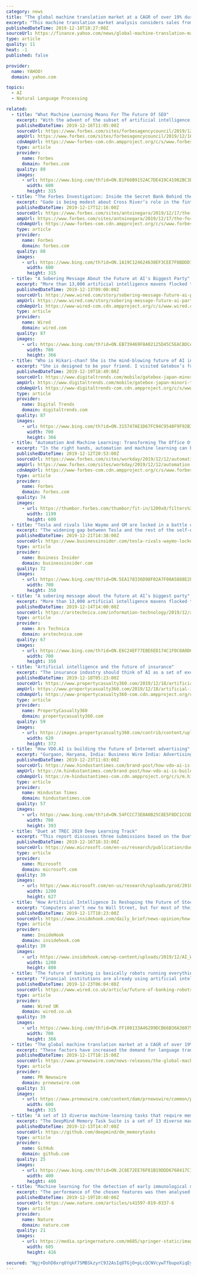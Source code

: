 ```yaml
---
category: news
title: "The global machine translation market at a CAGR of over 19% during the forecast period"
excerpt: "This machine translation market analysis considers sales from the defense, IT, automotive, and healthcare. Our study also finds the sales of machine translation in APAC, Europe, MEA, North America, and South America. In 2018, the defense segment had a significant market share, and this trend is expected to continue over the forecast period."
publishedDateTime: 2019-12-18T18:27:00Z
sourceUrl: https://finance.yahoo.com/news/global-machine-translation-market-cagr-191500691.html
type: article
quality: 11
heat: -1
published: false

provider:
  name: YAHOO!
  domain: yahoo.com

topics:
  - AI
  - Natural Language Processing

related:
  - title: "What Machine Learning Means For The Future Of SEO"
    excerpt: "With the advent of the subset of artificial intelligence called machine learning (ML), the next big sea change for digital marketing is already on the horizon. Depending on who you ask, ML will either bring about a revolutionary simplification of SEO or usher in the next generation of complex, multi-tiered strategies. Where does the truth lie?"
    publishedDateTime: 2019-12-16T11:05:00Z
    sourceUrl: https://www.forbes.com/sites/forbesagencycouncil/2019/12/16/what-machine-learning-means-for-the-future-of-seo/
    ampUrl: https://www.forbes.com/sites/forbesagencycouncil/2019/12/16/what-machine-learning-means-for-the-future-of-seo/amp/
    cdnAmpUrl: https://www-forbes-com.cdn.ampproject.org/c/s/www.forbes.com/sites/forbesagencycouncil/2019/12/16/what-machine-learning-means-for-the-future-of-seo/amp/
    type: article
    provider:
      name: Forbes
      domain: forbes.com
    quality: 89
    images:
      - url: https://www.bing.com/th?id=ON.B1F66B9152AC7DE419C41982BC3B9C58
        width: 600
        height: 315
  - title: "The Forbes Investigation: Inside the Secret Bank Behind the Fintech Boom"
    excerpt: "Gade is being modest about Cross River’s role in the fintech revolution. State-chartered banks like his have the regulatory ... Once you get beyond the slick iPhone apps and inflated tales of big-data mining and AI-generated lending decisions, you realize that many fintechs are nothing more than aggressive lending outfits for little-known ..."
    publishedDateTime: 2019-12-17T12:16:00Z
    sourceUrl: https://www.forbes.com/sites/antoinegara/2019/12/17/the-forbes-investigation-inside-the-secret-bank-behind-the-fintech-boom/
    ampUrl: https://www.forbes.com/sites/antoinegara/2019/12/17/the-forbes-investigation-inside-the-secret-bank-behind-the-fintech-boom/amp/
    cdnAmpUrl: https://www-forbes-com.cdn.ampproject.org/c/s/www.forbes.com/sites/antoinegara/2019/12/17/the-forbes-investigation-inside-the-secret-bank-behind-the-fintech-boom/amp/
    type: article
    provider:
      name: Forbes
      domain: forbes.com
    quality: 88
    images:
      - url: https://www.bing.com/th?id=ON.1A19C124624630EF3CEE7F8BDDD7E352
        width: 600
        height: 315
  - title: "A Sobering Message About the Future at AI's Biggest Party"
    excerpt: "More than 13,000 artificial intelligence mavens flocked to Vancouver this week for the world’s leading academic AI conference, NeurIPS. The venue included a maze of colorful corporate booths aiming to lure recruits for projects like software that plays doctor. Google handed out free luggage scales and socks depicting the colorful bikes ..."
    publishedDateTime: 2019-12-13T09:00:00Z
    sourceUrl: https://www.wired.com/story/sobering-message-future-ai-party/
    ampUrl: https://www.wired.com/story/sobering-message-future-ai-party/amp
    cdnAmpUrl: https://www-wired-com.cdn.ampproject.org/c/s/www.wired.com/story/sobering-message-future-ai-party/amp
    type: article
    provider:
      name: Wired
      domain: wired.com
    quality: 87
    images:
      - url: https://www.bing.com/th?id=ON.EB739469F8A02125D45C5EAC8DCAF0DB
        width: 700
        height: 366
  - title: "Who is Hikari-chan? She is the mind-blowing future of AI in your home"
    excerpt: "She is designed to be your friend. I visited Gatebox’s futuristic offices in Tokyo’s tech paradise Akihabara, where I spoke to the company’s CEO Minori Takechi about the product that’s breaking new ground in artificial intelligence (AI) in the home. Azuma Hikari is the name of the character who lives inside the Gatebox enclosure."
    publishedDateTime: 2019-12-19T18:49:00Z
    sourceUrl: https://www.digitaltrends.com/mobile/gatebox-japan-minori-takechi-interview/
    ampUrl: https://www.digitaltrends.com/mobile/gatebox-japan-minori-takechi-interview/?amp
    cdnAmpUrl: https://www-digitaltrends-com.cdn.ampproject.org/c/s/www.digitaltrends.com/mobile/gatebox-japan-minori-takechi-interview/?amp
    type: article
    provider:
      name: Digital Trends
      domain: digitaltrends.com
    quality: 87
    images:
      - url: https://www.bing.com/th?id=ON.315747AE1D67FC94C9548F9F92B34C02
        width: 700
        height: 366
  - title: "Automation And Machine Learning: Transforming The Office Of The CFO"
    excerpt: "In the right hands, automation and machine learning can be a fantastic combination for CFOs ... Accenture’s global talent and organization lead for financial services, Andrew Woolf, says the challenge for businesses is to “pivot their workforce to ..."
    publishedDateTime: 2019-12-12T20:53:00Z
    sourceUrl: https://www.forbes.com/sites/workday/2019/12/12/automation-and-machine-learning-transforming-the-office-of-the-cfo/
    ampUrl: https://www.forbes.com/sites/workday/2019/12/12/automation-and-machine-learning-transforming-the-office-of-the-cfo/amp/
    cdnAmpUrl: https://www-forbes-com.cdn.ampproject.org/c/s/www.forbes.com/sites/workday/2019/12/12/automation-and-machine-learning-transforming-the-office-of-the-cfo/amp/
    type: article
    provider:
      name: Forbes
      domain: forbes.com
    quality: 74
    images:
      - url: https://thumbor.forbes.com/thumbor/fit-in/1200x0/filters%3Aformat%28jpg%29/https%3A%2F%2Fspecials-images.forbesimg.com%2Fimageserve%2F5df289ffe961e1000738f1ce%2F0x0.jpg
        width: 1199
        height: 600
  - title: "Tesla and rivals like Waymo and GM are locked in a battle over the future of self-driving cars"
    excerpt: "The widening gap between Tesla and the rest of the self-driving-vehicle industry has created two distinct visions for the future of the technology."
    publishedDateTime: 2019-12-21T14:38:00Z
    sourceUrl: https://www.businessinsider.com/tesla-rivals-waymo-locked-in-battle-over-self-driving-cars-2019-12
    type: article
    provider:
      name: Business Insider
      domain: businessinsider.com
    quality: 72
    images:
      - url: https://www.bing.com/th?id=ON.5EA178336D98F02A7F00A5888E2F18ED
        width: 700
        height: 350
  - title: "A sobering message about the future at AI’s biggest party"
    excerpt: "More than 13,000 artificial intelligence mavens flocked to Vancouver this week for the world’s leading academic AI conference, NeurIPS. The venue included a maze of colorful corporate booths aiming to lure recruits for projects like software that plays doctor. Google handed out free luggage scales and socks depicting the colorful bikes ..."
    publishedDateTime: 2019-12-14T14:00:00Z
    sourceUrl: https://arstechnica.com/information-technology/2019/12/a-sobering-message-about-the-future-at-ais-biggest-party/?comments=1
    type: article
    provider:
      name: Ars Technica
      domain: arstechnica.com
    quality: 67
    images:
      - url: https://www.bing.com/th?id=ON.E6C24EF77EBE6ED174C1F0C8A0D6F082
        width: 700
        height: 350
  - title: "Artificial intelligence and the future of insurance"
    excerpt: "The insurance industry should think of AI as a set of exciting tools to learn about, use and improve business processes. (Photo: Shutterstock) Artificial intelligence (AI) is changing the world. From game shows — where IBM Watson wins at Jeopardy — to medical advances and business decisions, the implications are staggering. Due to the ..."
    publishedDateTime: 2019-12-18T05:23:00Z
    sourceUrl: https://www.propertycasualty360.com/2019/12/18/artificial-intelligence-and-the-future-of-insurance/
    ampUrl: https://www.propertycasualty360.com/2019/12/18/artificial-intelligence-and-the-future-of-insurance/?amp=1
    cdnAmpUrl: https://www-propertycasualty360-com.cdn.ampproject.org/c/s/www.propertycasualty360.com/2019/12/18/artificial-intelligence-and-the-future-of-insurance/?amp=1
    type: article
    provider:
      name: PropertyCasualty360
      domain: propertycasualty360.com
    quality: 59
    images:
      - url: https://images.propertycasualty360.com/contrib/content/uploads/sites/414/2019/12/AI-Shutterstock.jpg
        width: 620
        height: 372
  - title: "How VDO.AI is building the future of Internet advertising"
    excerpt: "Gurgaon, Haryana, India: Business Wire India: Advertising technologies are undergoing a transformation. VDO.AI is the technology innovator in digital video. The company which derives its name, VDO.AI from its raison d’etre- the integration of video content with advanced targeting capabilities, has already reached over 300 million people ..."
    publishedDateTime: 2019-12-23T11:03:00Z
    sourceUrl: https://www.hindustantimes.com/brand-post/how-vdo-ai-is-building-the-future-of-internet-advertising/story-O4i8eSsZpY7v0LBni6YT2J.html
    ampUrl: https://m.hindustantimes.com/brand-post/how-vdo-ai-is-building-the-future-of-internet-advertising/story-O4i8eSsZpY7v0LBni6YT2J_amp.html
    cdnAmpUrl: https://m-hindustantimes-com.cdn.ampproject.org/c/s/m.hindustantimes.com/brand-post/how-vdo-ai-is-building-the-future-of-internet-advertising/story-O4i8eSsZpY7v0LBni6YT2J_amp.html
    type: article
    provider:
      name: Hindustan Times
      domain: hindustantimes.com
    quality: 57
    images:
      - url: https://www.bing.com/th?id=ON.54FCCC73E0A0B25C8E5F8DC1CC6DCFB7
        width: 700
        height: 393
  - title: "Duet at TREC 2019 Deep Learning Track"
    excerpt: "This report discusses three submissions based on the Duet architecture to the Deep Learning track at TREC 2019. For the document retrieval task, we adapt the Duet model to ingest a “multiple field” view of documents—we refer to the new architecture as Duet with Multiple Fields (DuetMF). A second submission combines the DuetMF model with ..."
    publishedDateTime: 2019-12-16T18:33:00Z
    sourceUrl: https://www.microsoft.com/en-us/research/publication/duet-at-trec-2019-deep-learning-track/
    type: article
    provider:
      name: Microsoft
      domain: microsoft.com
    quality: 39
    images:
      - url: https://www.microsoft.com/en-us/research/uploads/prod/2018/11/Automated_Hero_Image_MSR_Social_11_2018_1200x627.png
        width: 1200
        height: 627
  - title: "How Artificial Intelligence Is Reshaping the Future of Stock Picking"
    excerpt: "Computers aren’t new to Wall Street, but for most of their lives, their function has been primarily quantitative. That, says Forbes‘ William Baldwin, is about to change thanks to the rise of artificial intelligence. Created by a trio of former MBA classmates at at UC Berkeley, EquBot is the answer to its creators’ dream of producing a ..."
    publishedDateTime: 2019-12-17T18:23:00Z
    sourceUrl: https://www.insidehook.com/daily_brief/news-opinion/how-artificial-intelligence-is-reshaping-the-future-of-stock-picking
    type: article
    provider:
      name: InsideHook
      domain: insidehook.com
    quality: 39
    images:
      - url: https://www.insidehook.com/wp-content/uploads/2019/12/AI_Wall_Street.jpg?fit=1200%2C800
        width: 1200
        height: 800
  - title: "The future of banking is basically robots running everything"
    excerpt: "Financial institutions are already using artificial intelligence to cut costs and deliver new services ... whether that’s by a call centre agent, or a robot that impersonates a mortgage vendor. The big change in financial services will come when customers use AI to assess offers from financial institutions. They will have access to AI ..."
    publishedDateTime: 2019-12-23T06:04:00Z
    sourceUrl: https://www.wired.co.uk/article/future-of-banking-robots
    type: article
    provider:
      name: Wired UK
      domain: wired.co.uk
    quality: 39
    images:
      - url: https://www.bing.com/th?id=ON.FF100133A46209DCB66B36A36075374F
        width: 700
        height: 366
  - title: "The global machine translation market at a CAGR of over 19% during the forecast period"
    excerpt: "These factors have increased the demand for language translation and interpretation services which will lead to the expansion of the global machine translation market at a CAGR of over 19% during the forecast period. Increase in localization of video ..."
    publishedDateTime: 2019-12-17T18:15:00Z
    sourceUrl: https://www.prnewswire.com/news-releases/the-global-machine-translation-market-at-a-cagr-of-over-19-during-the-forecast-period-300975942.html
    type: article
    provider:
      name: PR Newswire
      domain: prnewswire.com
    quality: 31
    images:
      - url: https://www.prnewswire.com/content/dam/prnewswire/common/prn_facebook_sharing_logo.jpg
        width: 600
        height: 315
  - title: "A set of 13 diverse machine-learning tasks that require memory to solve."
    excerpt: "The DeepMind Memory Task Suite is a set of 13 diverse machine-learning tasks that require memory to solve. They are constructed to let us evaluate generalization performance on a memory-specific holdout set. NOTE: The 5 other tasks in the Suite are in Psychlab and DMLab, not Unity. Psychlab is part of DMLab. DMLab has a separate set of ..."
    publishedDateTime: 2019-12-13T14:47:00Z
    sourceUrl: https://github.com/deepmind/dm_memorytasks
    type: article
    provider:
      name: GitHub
      domain: github.com
    quality: 25
    images:
      - url: https://www.bing.com/th?id=ON.2C8E72EE76F81B19DDD6768417C15F1D
        width: 400
        height: 400
  - title: "Machine learning for the detection of early immunological markers as predictors of multi-organ dysfunction"
    excerpt: "The performance of the chosen features was then analysed through multivariate, and univariate machine learning models, with generalized linear models (GLM) having the best performance. Due to the high correlation between NISS and PS14 and the fact that they aggregate complex information such as gravity of the wound to estimate the extent of ..."
    publishedDateTime: 2019-12-19T10:40:00Z
    sourceUrl: https://www.nature.com/articles/s41597-019-0337-6
    type: article
    provider:
      name: Nature
      domain: nature.com
    quality: 21
    images:
      - url: https://media.springernature.com/m685/springer-static/image/art%3A10.1038%2Fs41597-019-0337-6/MediaObjects/41597_2019_337_Fig1_HTML.png
        width: 685
        height: 416

secured: "Ngj+DohD0xrq6YqkF7SMBSkzyrC9J2AsIqOTGjO+pLcQCNVcywTfbupoXiqEy4ChiX1048d8SAYIVrVQ4eYMQu7toeLnkdont1NOx+wF4U1AZ3l0VeJkUwMBJQOWogW+C9mNIfPu3RWY9JT4iS+NzoFJT1xwlJacZM/zQw8mXQU6w1pOFTL6uxtSP7vsHb0lkLve3WBg9qeNyicy3YF3bqH1X7IBTW6GKPpMwwTDEUwHa0ECtRZhxPNuC3ACXBB03+28Lf/P0C2AKYtNiR3d0Q==;nnNQ0/5OMQF4ufrIf58K5g=="
---
```


